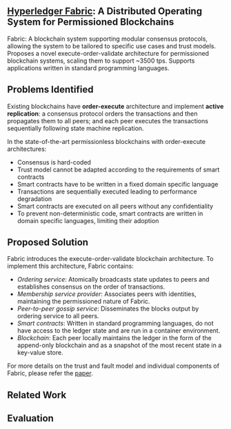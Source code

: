 ## [Hyperledger Fabric](https://dl.acm.org/citation.cfm?id=3190538): A Distributed Operating System for Permissioned Blockchains

Fabric: A blockchain system supporting modular consensus protocols, allowing the system to be tailored to specific use cases and trust models. Proposes a novel execute-order-validate architecture for permissioned blockchain systems, scaling them to support ~3500 tps. Supports applications written in standard programming languages.

## Problems Identified

Existing blockchains have **order-execute** architecture and implement **active replication**: a consensus protocol 
orders the transactions and then propagates them to all peers; and each peer executes the transactions sequentially 
following state machine replication. 

In the state-of-the-art permissionless blockchains with order-execute architectures:
- Consensus is hard-coded
- Trust model cannot be adapted according to the requirements of smart contracts
- Smart contracts have to be written in a fixed domain specific language
- Transactions are sequentially executed leading to performance degradation
- Smart contracts are executed on all peers without any confidentiality
- To prevent non-deterministic code, smart contracts are written in domain specific languages, limiting their adoption

## Proposed Solution

Fabric introduces the execute-order-validate blockchain architecture. To implement this architecture, Fabric contains:
- *Ordering service*: Atomically broadcasts state updates to peers and establishes consensus on the order of transactions. 
- *Membership service provider*: Associates peers with identities, maintaining the permissioned nature of Fabric.
- *Peer-to-peer gossip service*: Disseminates the blocks output by ordering service to all peers.
- *Smart contracts*: Written in standard programming languages, do not have access to the ledger state and are run in a 
container environment.
- *Blockchain*: Each peer locally maintains the ledger in the form of the append-only blockchain and as a snapshot of the most 
recent state in a key-value store.

For more details on the trust and fault model and individual components of Fabric, please refer the [paper](https://dl.acm.org/citation.cfm?id=3190538). 

## Related Work

## Evaluation